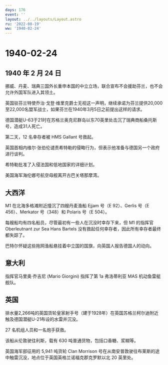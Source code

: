 ```yaml
---
days: 176
event: ''
layout: ../../layouts/Layout.astro
ru: '2022-08-19'
ww: '1940-02-24'
---
```


# 1940-02-24

## 1940 年 2 月 24 日

挪威、丹麦、瑞典三国外长重申本国的中立立场，联合宣布不会援助芬兰，也不会允许外国军队进入其领土。

英国驻芬兰特使乔治·戈登·维里克爵士无视这一声明，继续承诺为芬兰提供20,000至22,000名盟军战士，如果芬兰在1940年3月5日之前提出这样的请求。

德国潜艇U-63于21时在苏格兰奥克尼群岛以东70英里处击沉了瑞典商船桑托斯号，造成31人死亡。

第二天，12 名幸存者被 HMS Gallant 号救起。

英国首相内维尔·张伯伦谴责希特勒的侵略行为，但表示他准备与德国另一个政府进行谈判。

希特勒批准了入侵法国和低地国家的详细计划。

美国海军海伦娜号航空母舰离开古巴关塔那摩湾。

## 大西洋

M1 在北海多格滩附近撞沉了四艘丹麦渔船 Ejjam 号（E 92）、Gerlis 号（E
456）、Merkator 号（348）和 Polaris 号（E 504）。

每艘船均有四名船员，尽管最初有一些人在沉没时幸存下来，但 M1 的指挥官
Oberleutnant zur Sea Hans Bartels
没有救起任何幸存者，因此所有幸存者最终都失踪了。

巴特尔怀疑这些拖网渔船悬挂着中立国的国旗，向英国人报告德国人的动向。

## 意大利

指挥官马里奥·乔吉尼 (Mario Giorgini) 指挥了第 1a 弗洛蒂利亚 MAS
机动鱼雷艇舰队。

## 英国

排水量2,266吨的英国货轮皇家射手号（建于1928年）在英国苏格兰柯尔迪附近触及德国潜艇U-21布设的水雷并沉没。

27 名机组人员和一名炮手获救。

该船从伦敦驶往利斯，载有 630 吨普通货物，包括口香糖、浆糊等。

英国海军部征用的 5,941 吨货轮 Clan Morrison
号在从南安普敦驶往布莱斯的途中触雷沉没，地点位于英国英格兰诺福克郡克罗默以北
20 英里处。